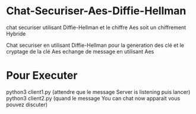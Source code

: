 # Chat-Securiser-Aes-Diffie-Hellman
chat securiser utilisant Diffie-Hellman et le chiffre Aes soit un chiffrement Hybride

Chat securiser en utilisant Diffie-Hellman pour la generation des clé et le cryptage de la clé Aes 
echange de message en utilisant Aes 

# Pour Executer
python3 client1.py (attendre que le message Server is listening puis lancer)
python3 client2.py 
(quand le message You can chat now apparait vous pouvez discuter)
